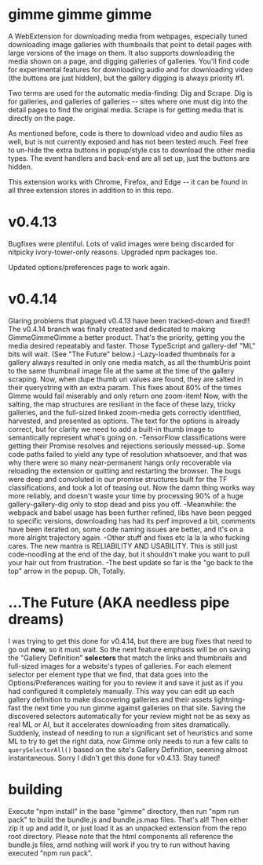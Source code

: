 # gimme gimme gimme
A WebExtension for downloading media from webpages, especially tuned downloading image galleries with thumbnails that point to detail pages with large versions of the image on them. It also supports downloading the media shown on a page, and digging galleries of galleries. You'll find code for experimental features for downloading audio and for downloading video (the buttons are just hidden), but the gallery digging is always priority #1.

Two terms are used for the automatic media-finding: Dig and Scrape. Dig is for galleries, and galleries of galleries -- sites where one must dig into the detail pages to find the original media. Scrape is for getting media that is directly on the page. 

As mentioned before, code is there to download video and audio files as well, but is not currently exposed and has not been tested much. Feel free to un-hide the extra buttons in popup/style.css to download the other media types. The event handlers and back-end are all set up, just the buttons are hidden.

This extension works with Chrome, Firefox, and Edge -- it can be found in all three extension stores in addition to in this repo.


# v0.4.13
Bugfixes were plentiful. Lots of valid images were being discarded for nitpicky ivory-tower-only reasons. Upgraded npm packages too.

Updated options/preferences page to work again.

# v0.4.14 
Glaring problems that plagued v0.4.13 have been tracked-down and fixed!! The v0.4.14 branch was finally created and dedicated to making GimmeGimmeGimme a better product. That's the priority, getting you the media desired repeatably and faster. Those TypeScript and gallery-def "ML" bits will wait. (See "The Future" below.)
-Lazy-loaded thumbnails for a gallery always resulted in only one media match, as all the thumbUris point to the same thumbnail image file at the same at the time of the gallery
scraping. Now, when dupe thumb uri values are found, they are salted in their querystring with an extra param. This fixes about 80% of the times Gimme would fail miserably and only
return one zoom-item! Now, with the salting, the map structures are resiliant in the face of these lazy, tricky galleries, and the full-sized linked zoom-media gets correctly identified, harvested, and presented as options. The text for the options is already correct, but for clarity we need to add a built-in thumb image to semantically represent what's going on.
-TensorFlow classifications were getting their Promise resolves and rejections seriously messed-up. Some code paths failed to yield any type of resolution whatsoever, and that was why there were so many near-permanent hangs only recoverable via reloading the extension or quitting and restarting the browser. The bugs were deep and convoluted in our promise structures built for the TF classifications, and took a lot of teasing out. Now the damn thing works way more reliably, and doesn't waste your time by processing 90% of a huge gallery-gallery-dig only to stop dead and piss you off.
-Meanwhile: the webpack and babel usage has been further refined, libs have been pegged to specific versions, downloading has had its perf improved a bit, comments have been iterated on, some code naming issues are better, and it's on a more alright trajectory again.
-Other stuff and fixes etc la la la who fucking cares. The new mantra is RELIABILITY AND USABILITY. This is still just code-noodling at the end of the day, but it shouldn't make you want to pull your hair out from frustration.
-The best update so far is the "go back to the top" arrow in the popup. Oh, Totally.

# ...The Future (AKA needless pipe dreams)
I was trying to get this done for v0.4.14, but there are bug fixes that need to go out **now**, so it must wait. So the next feature emphasis will be on saving the "Gallery Definition" **selectors** that match the links and thumbnails and full-sized images for a website's types of galleries. For each element selector per element type that we find, that data goes into the Options/Preferences waiting for you to review it and save it just as if you had configured it completely manually. This way you can edit up each gallery definition to make discovering galleries and their assets lightning-fast the next time you run gimme against galleries on that site. Saving the discovered selectors automatically for your review might not be as sexy as real ML or AI, but it accelerates downloading from sites dramatically. Suddenly, instead of needing to run a significant set of heuristics and some ML to try to get the right data, now Gimme only needs to run a few calls to `querySelectorAll()` based on the site's Gallery Definition, seeming almost instantaneous. Sorry I didn't get this done for v0.4.13. Stay tuned!

# building
Execute "npm install" in the base "gimme" directory, then run "npm run pack" to build the bundle.js and bundle.js.map files. That's all! Then either zip it up and add it, or just load it as an unpacked extension from the repo root directory. Please note that the html components all reference the bundle.js files, arnd nothing will work if you try to run without having executed "npm run pack".
